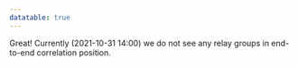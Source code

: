 ```yaml
---
datatable: true
---
```



Great! Currently (2021-10-31 14:00) we do not see any relay groups
in end-to-end correlation position.
